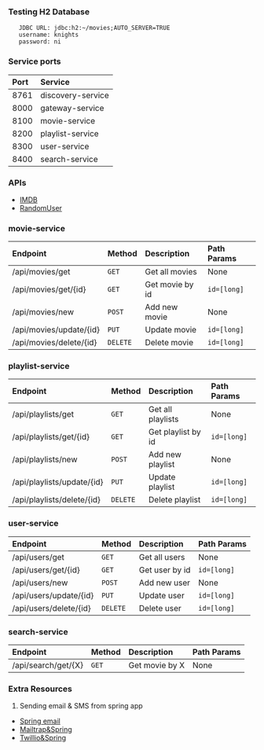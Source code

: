 ### Testing H2 Database 
```
   JDBC URL: jdbc:h2:~/movies;AUTO_SERVER=TRUE
   username: knights
   password: ni
```
### Service ports
| Port | Service
| :--- | :--- 
| 8761 | discovery-service
| 8000 | gateway-service
| 8100 | movie-service
| 8200 | playlist-service
| 8300 | user-service
| 8400 | search-service

### APIs

- [IMDB](https://imdb-api.com/api)
- [RandomUser](https://randomuser.me/api)

### movie-service

| Endpoint | Method | Description | Path Params
| :--- | :--- | :--- | :--- 
| /api/movies/get | `GET` | Get all movies | None
| /api/movies/get/{id} | `GET` | Get movie by id | `id=[long]`
| /api/movies/new | `POST` | Add new movie | None
| /api/movies/update/{id} | `PUT` | Update movie | `id=[long]`
| /api/movies/delete/{id} | `DELETE` | Delete movie | `id=[long]`

### playlist-service

| Endpoint | Method | Description | Path Params
| :--- | :--- | :--- | :--- 
| /api/playlists/get | `GET` | Get all playlists | None
| /api/playlists/get/{id} | `GET` | Get playlist by id | `id=[long]`
| /api/playlists/new | `POST` | Add new playlist | None
| /api/playlists/update/{id} | `PUT` | Update playlist | `id=[long]`
| /api/playlists/delete/{id} | `DELETE` | Delete playlist| `id=[long]`

### user-service

| Endpoint | Method | Description | Path Params
| :--- | :--- | :--- | :--- 
| /api/users/get | `GET` | Get all users | None
| /api/users/get/{id} | `GET` | Get user by id | `id=[long]`
| /api/users/new | `POST` | Add new user | None
| /api/users/update/{id} | `PUT` | Update user | `id=[long]`
| /api/users/delete/{id} | `DELETE` | Delete user | `id=[long]`

### search-service 

| Endpoint | Method | Description | Path Params
| :--- | :--- | :--- | :--- 
| /api/search/get/{X} | `GET` | Get movie by X | None

### Extra Resources
1. Sending email & SMS from spring app
- [Spring email](https://www.baeldung.com/spring-email)
- [Mailtrap&Spring](https://mailtrap.io/blog/spring-send-email/)
- [Twillio&Spring](https://www.baeldung.com/java-sms-twilio)



